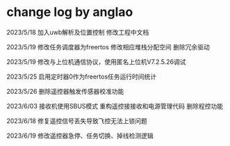 # change log by anglao

2023/5/18 加入uwb解析及位置控制 修改工程中文档

2023/5/19 修改任务调度器为freertos 修改相应堆栈分配空间 删除冗余驱动

2023/5/19 修改与上位机通信协议，使用匿名上位机V7.2.5.26调试

2023/5/25 启用定时器0作为freertos任务运行时间统计

2023/5/26 删除遥控器触发传感器校准功能

2023/6/03 接收机使用SBUS模式
		  重构遥控接接收和电源管理代码
		  删除程控功能
		  
2023/6/18 修复遥控信号丢失导致飞控无法上锁问题

2023/6/19 修改遥控器急停、任务切换、掉线检测逻辑